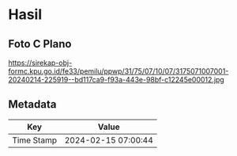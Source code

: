 # Hasil

## Foto C Plano

https://sirekap-obj-formc.kpu.go.id/fe33/pemilu/ppwp/31/75/07/10/07/3175071007001-20240214-225919--bd117ca9-f93a-443e-98bf-c12245e00012.jpg


## Metadata

| Key        | Value               |
| ---------- | ------------------- |
| Time Stamp | 2024-02-15 07:00:44 |



